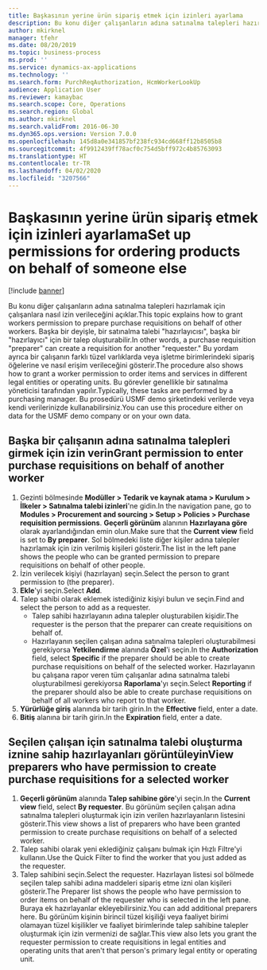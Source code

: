 ```yaml
---
title: Başkasının yerine ürün sipariş etmek için izinleri ayarlama
description: Bu konu diğer çalışanların adına satınalma talepleri hazırlamak için çalışanlara nasıl izin verileceğini açıklar.
author: mkirknel
manager: tfehr
ms.date: 08/20/2019
ms.topic: business-process
ms.prod: ''
ms.service: dynamics-ax-applications
ms.technology: ''
ms.search.form: PurchReqAuthorization, HcmWorkerLookUp
audience: Application User
ms.reviewer: kamaybac
ms.search.scope: Core, Operations
ms.search.region: Global
ms.author: mkirknel
ms.search.validFrom: 2016-06-30
ms.dyn365.ops.version: Version 7.0.0
ms.openlocfilehash: 145d8a0e341857bf238fc934cd668ff12b8505b8
ms.sourcegitcommit: 4f9912439ff78acf0c754d5bff972c4b85763093
ms.translationtype: HT
ms.contentlocale: tr-TR
ms.lasthandoff: 04/02/2020
ms.locfileid: "3207566"
---
```

# <a name="set-up-permissions-for-ordering-products-on-behalf-of-someone-else"></a><span data-ttu-id="4901b-103">Başkasının yerine ürün sipariş etmek için izinleri ayarlama</span><span class="sxs-lookup"><span data-stu-id="4901b-103">Set up permissions for ordering products on behalf of someone else</span></span>

[!include [banner](../../includes/banner.md)]

<span data-ttu-id="4901b-104">Bu konu diğer çalışanların adına satınalma talepleri hazırlamak için çalışanlara nasıl izin verileceğini açıklar.</span><span class="sxs-lookup"><span data-stu-id="4901b-104">This topic explains how to grant workers permission to prepare purchase requisitions on behalf of other workers.</span></span> <span data-ttu-id="4901b-105">Başka bir deyişle, bir satınalma talebi "hazırlayıcısı", başka bir "hazırlayıcı" için bir talep oluşturabilir.</span><span class="sxs-lookup"><span data-stu-id="4901b-105">In other words, a purchase requisition "preparer" can create a requisition for another "requester."</span></span> <span data-ttu-id="4901b-106">Bu yordam ayrıca bir çalışanın farklı tüzel varlıklarda veya işletme birimlerindeki sipariş öğelerine ve nasıl erişim verileceğini gösterir.</span><span class="sxs-lookup"><span data-stu-id="4901b-106">The procedure also shows how to grant a worker permission to order items and services in different legal entities or operating units.</span></span> <span data-ttu-id="4901b-107">Bu görevler genellikle bir satınalma yöneticisi tarafından yapılır.</span><span class="sxs-lookup"><span data-stu-id="4901b-107">Typically, these tasks are performed by a purchasing manager.</span></span> <span data-ttu-id="4901b-108">Bu prosedürü USMF demo şirketindeki verilerde veya kendi verilerinizde kullanabilirsiniz.</span><span class="sxs-lookup"><span data-stu-id="4901b-108">You can use this procedure either on data for the USMF demo company or on your own data.</span></span>


## <a name="grant-permission-to-enter-purchase-requisitions-on-behalf-of-another-worker"></a><span data-ttu-id="4901b-109">Başka bir çalışanın adına satınalma talepleri girmek için izin verin</span><span class="sxs-lookup"><span data-stu-id="4901b-109">Grant permission to enter purchase requisitions on behalf of another worker</span></span>
1. <span data-ttu-id="4901b-110">Gezinti bölmesinde **Modüller > Tedarik ve kaynak atama > Kurulum > İlkeler > Satınalma talebi izinleri**'ne gidin.</span><span class="sxs-lookup"><span data-stu-id="4901b-110">In the navigation pane, go to **Modules > Procurement and sourcing > Setup > Policies > Purchase requisition permissions**.</span></span> <span data-ttu-id="4901b-111">**Geçerli görünüm** alanının **Hazırlayana göre** olarak ayarlandığından emin olun.</span><span class="sxs-lookup"><span data-stu-id="4901b-111">Make sure that the **Current view** field is set to **By preparer**.</span></span> <span data-ttu-id="4901b-112">Sol bölmedeki liste diğer kişiler adına talepler hazırlamak için izin verilmiş kişileri gösterir.</span><span class="sxs-lookup"><span data-stu-id="4901b-112">The list in the left pane shows the people who can be granted permission to prepare requisitions on behalf of other people.</span></span>  
2. <span data-ttu-id="4901b-113">İzin verilecek kişiyi (hazırlayan) seçin.</span><span class="sxs-lookup"><span data-stu-id="4901b-113">Select the person to grant permission to (the preparer).</span></span>
3. <span data-ttu-id="4901b-114">**Ekle**'yi seçin.</span><span class="sxs-lookup"><span data-stu-id="4901b-114">Select **Add**.</span></span>
4. <span data-ttu-id="4901b-115">Talep sahibi olarak eklemek istediğiniz kişiyi bulun ve seçin.</span><span class="sxs-lookup"><span data-stu-id="4901b-115">Find and select the person to add as a requester.</span></span>
    - <span data-ttu-id="4901b-116">Talep sahibi hazırlayanın adına talepler oluşturabilen kişidir.</span><span class="sxs-lookup"><span data-stu-id="4901b-116">The requester is the person that the preparer can create requisitions on behalf of.</span></span>  
    - <span data-ttu-id="4901b-117">Hazırlayanın seçilen çalışan adına satınalma talepleri oluşturabilmesi gerekiyorsa **Yetkilendirme** alanında **Özel**'i seçin.</span><span class="sxs-lookup"><span data-stu-id="4901b-117">In the **Authorization** field, select **Specific** if the preparer should be able to create purchase requisitions on behalf of the selected worker.</span></span> <span data-ttu-id="4901b-118">Hazırlayanın bu çalışana rapor veren tüm çalışanlar adına satınalma talebi oluşturabilmesi gerekiyorsa **Raporlama**'yı seçin.</span><span class="sxs-lookup"><span data-stu-id="4901b-118">Select **Reporting** if the preparer should also be able to create purchase requisitions on behalf of all workers who report to that worker.</span></span>  
5. <span data-ttu-id="4901b-119">**Yürürlüğe giriş** alanında bir tarih girin.</span><span class="sxs-lookup"><span data-stu-id="4901b-119">In the **Effective** field, enter a date.</span></span>
6. <span data-ttu-id="4901b-120">**Bitiş** alanına bir tarih girin.</span><span class="sxs-lookup"><span data-stu-id="4901b-120">In the **Expiration** field, enter a date.</span></span>

## <a name="view-preparers-who-have-permission-to-create-purchase-requisitions-for-a-selected-worker"></a><span data-ttu-id="4901b-121">Seçilen çalışan için satınalma talebi oluşturma iznine sahip hazırlayanları görüntüleyin</span><span class="sxs-lookup"><span data-stu-id="4901b-121">View preparers who have permission to create purchase requisitions for a selected worker</span></span>
1. <span data-ttu-id="4901b-122">**Geçerli görünüm** alanında **Talep sahibine göre**'yi seçin.</span><span class="sxs-lookup"><span data-stu-id="4901b-122">In the **Current view** field, select **By requester**.</span></span> <span data-ttu-id="4901b-123">Bu görünüm seçilen çalışan adına satınalma talepleri oluşturmak için izin verilen hazırlayanların listesini gösterir.</span><span class="sxs-lookup"><span data-stu-id="4901b-123">This view shows a list of preparers who have been granted permission to create purchase requisitions on behalf of a selected worker.</span></span>  
2. <span data-ttu-id="4901b-124">Talep sahibi olarak yeni eklediğiniz çalışanı bulmak için Hızlı Filtre'yi kullanın.</span><span class="sxs-lookup"><span data-stu-id="4901b-124">Use the Quick Filter to find the worker that you just added as the requester.</span></span>
3. <span data-ttu-id="4901b-125">Talep sahibini seçin.</span><span class="sxs-lookup"><span data-stu-id="4901b-125">Select the requester.</span></span> <span data-ttu-id="4901b-126">Hazırlayan listesi sol bölmede seçilen talep sahibi adına maddeleri sipariş etme izni olan kişileri gösterir.</span><span class="sxs-lookup"><span data-stu-id="4901b-126">The Preparer list shows the people who have permission to order items on behalf of the requester who is selected in the left pane.</span></span>  <span data-ttu-id="4901b-127">Buraya ek hazırlayanlar ekleyebilirsiniz.</span><span class="sxs-lookup"><span data-stu-id="4901b-127">You can add additional preparers here.</span></span> <span data-ttu-id="4901b-128">Bu görünüm kişinin birincil tüzel kişiliği veya faaliyet birimi olamayan tüzel kişilikler ve faaliyet birimlerinde talep sahibine talepler oluşturmak için izin vermenizi de sağlar.</span><span class="sxs-lookup"><span data-stu-id="4901b-128">This view also lets you grant the requester permission to create requisitions in legal entities and operating units that aren't that person's primary legal entity or operating unit.</span></span>  

